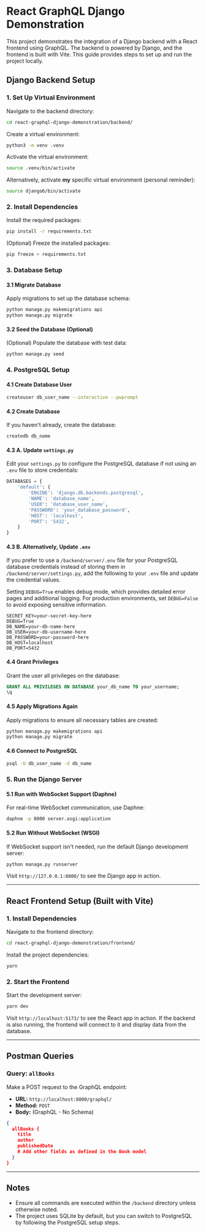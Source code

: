 # React GraphQL Django Demonstration

This project demonstrates the integration of a Django backend with a React frontend using GraphQL. The backend is powered by Django, and the frontend is built with Vite. This guide provides steps to set up and run the project locally.

## Django Backend Setup

### 1. Set Up Virtual Environment

Navigate to the backend directory:

```bash
cd react-graphql-django-demonstration/backend/
```

Create a virtual environment:

```bash
python3 -m venv .venv
```

Activate the virtual environment:

```bash
source .venv/bin/activate
```

Alternatively, activate **my** specific virtual environment (personal reminder):

```bash
source django6/bin/activate
```

### 2. Install Dependencies

Install the required packages:

```bash
pip install -r requirements.txt
```

(Optional) Freeze the installed packages:

```bash
pip freeze > requirements.txt
```

### 3. Database Setup

#### 3.1 Migrate Database

Apply migrations to set up the database schema:

```bash
python manage.py makemigrations api
python manage.py migrate
```

#### 3.2 Seed the Database (Optional)

(Optional) Populate the database with test data:

```bash
python manage.py seed
```

### 4. PostgreSQL Setup

#### 4.1 Create Database User

```bash
createuser db_user_name --interactive --pwprompt
```

#### 4.2 Create Database

If you haven't already, create the database:

```bash
createdb db_name
```

#### 4.3 **A.** Update `settings.py`

Edit your `settings.py` to configure the PostgreSQL database if not using an `.env` file to store credentials:

```python
DATABASES = {
    'default': {
        'ENGINE': 'django.db.backends.postgresql',
        'NAME': 'database_name',
        'USER': 'database_user_name',
        'PASSWORD': 'your_database_password',
        'HOST': 'localhost',
        'PORT': '5432',
    }
}

```

#### 4.3 **B.** Alternatively, Update `.env`

If you prefer to use a `/backend/server/.env` file for your PostgreSQL database credentials instead of storing them in `/backend/server/settings.py`, add the following to your `.env` file and update the credential values.

Setting `DEBUG=True` enables debug mode, which provides detailed error pages and additional logging. For production environments, set `DEBUG=False` to avoid exposing sensitive information.

```.env
SECRET_KEY=your-secret-key-here
DEBUG=True
DB_NAME=your-db-name-here
DB_USER=your-db-username-here
DB_PASSWORD=your-password-here
DB_HOST=localhost
DB_PORT=5432
```

#### 4.4 Grant Privileges

Grant the user all privileges on the database:

```sql
GRANT ALL PRIVILEGES ON DATABASE your_db_name TO your_username;
\q
```

#### 4.5 Apply Migrations Again

Apply migrations to ensure all necessary tables are created:

```bash
python manage.py makemigrations api
python manage.py migrate
```

#### 4.6 Connect to PostgreSQL

```bash
psql -U db_user_name -d db_name
```

### 5. Run the Django Server

#### 5.1 Run with WebSocket Support (Daphne)

For real-time WebSocket communication, use Daphne:

```bash
daphne -p 8000 server.asgi:application
```

#### 5.2 Run Without WebSocket (WSGI)

If WebSocket support isn't needed, run the default Django development server:

```bash
python manage.py runserver
```

Visit `http://127.0.0.1:8000/` to see the Django app in action.

---

## React Frontend Setup (Built with Vite)

### 1. Install Dependencies

Navigate to the frontend directory:

```bash
cd react-graphql-django-demonstration/frontend/
```

Install the project dependencies:

```bash
yarn
```

### 2. Start the Frontend

Start the development server:

```bash
yarn dev
```

Visit `http://localhost:5173/` to see the React app in action. If the backend is also running, the frontend will connect to it and display data from the database.

---

## Postman Queries

### Query: `allBooks`

Make a POST request to the GraphQL endpoint:

- **URL:** `http://localhost:8000/graphql/`
- **Method:** `POST`
- **Body:** (GraphQL - No Schema)

```json
{
  allBooks {
    title
    author
    publishedDate
    # Add other fields as defined in the Book model
  }
}
```

---

## Notes

- Ensure all commands are executed within the `/backend` directory unless otherwise noted.
- The project uses SQLite by default, but you can switch to PostgreSQL by following the PostgreSQL setup steps.
